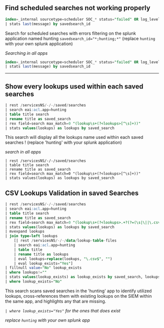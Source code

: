 ## Find scheduled searches not working properly

```sql
index=_internal sourcetype=scheduler SOC_* status="failed" OR log_level=ERROR  savedsearch_id="*;hunting;*"
| stats last(message) by savedsearch_id
```

Search for scheduled searches with errors filtering on the splunk application named hunting `savedsearch_id="*;hunting;*"` (replace `hunting` with your own splunk application)

*Searching in all apps*
```sql
index=_internal sourcetype=scheduler SOC_* status="failed" OR log_level=ERROR
| stats last(message) by savedsearch_id
```

---

## Show every lookups used within each saved searches

```sql
| rest /servicesNS/-/-/saved/searches
| search eai:acl.app=hunting
| table title search
| rename title as saved_search
| rex field=search max_match=0 "(lookup\s+(?<lookups>[^\s]+))"
| stats values(lookups) as lookups by saved_search
```
This search will display all the lookups name used within each saved searches ! (replace 'hunting' with your splunk application) 

*search in all apps*
```
| rest /servicesNS/-/-/saved/searches
| table title search
| rename title as saved_search
| rex field=search max_match=0 "(lookup\s+(?<lookups>[^\s]+))"
| stats values(lookups) as lookups by saved_search
```

## CSV Lookups Validation in saved Searches
 
```sql
| rest /servicesNS/-/-/saved/searches
| search eai:acl.app=hunting
| table title search
| rename title as saved_search
| rex field=search max_match=0 "(lookup\s+(?<lookups>.+?(?=(\s|\||\.csv))))"
| stats values(lookups) as lookups by saved_search
| mvexpand lookups
| join type=left lookups 
    [| rest /servicesNS/-/-/data/lookup-table-files
    | search eai:acl.app=hunting
    | table title
    | rename title as lookups
    | eval lookups=replace(lookups, "\.csv$", "")
    | eval lookup_exists="Yes"]
| fillnull value="No" lookup_exists
| where lookups!=""
| stats values(lookup_exists) as lookup_exists by saved_search, lookups
| where lookup_exists="No"
```
This search scans saved searches in the 'hunting' app to identify utilized lookups, cross-references them with existing lookups on the SIEM within the same app, and highlights any that are missing.

*`| where lookup_exists="Yes"` for the ones that does exist*

*replace `hunting` with your own splunk app*










